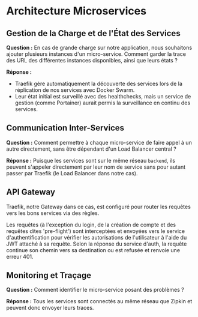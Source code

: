 # Architecture Microservices 

## Gestion de la Charge et de l'État des Services

**Question :** En cas de grande charge sur notre application, nous souhaitons ajouter plusieurs instances d'un micro-service. Comment garder la trace des URL des différentes instances disponibles, ainsi que leurs états ?

**Réponse :** 
- Traefik gère automatiquement la découverte des services lors de la réplication de nos services avec Docker Swarm.
- Leur état initial est surveillé avec des healthchecks, mais un service de gestion (comme Portainer) aurait permis la surveillance en continu des services.

## Communication Inter-Services

**Question :** Comment permettre à chaque micro-service de faire appel à un autre directement, sans être dépendant d'un Load Balancer central ?

**Réponse :**
Puisque les services sont sur le même réseau `backend`, ils peuvent s'appeler directement par leur nom de service sans pour autant passer par Traefik (le Load Balancer dans notre cas).

## API Gateway

Traefik, notre Gateway dans ce cas, est configuré pour router les requêtes vers les bons services via des règles.

Les requêtes (à l'exception du login, de la création de compte et des requêtes dites 'pre-flight') sont interceptées et envoyées vers le service d'authentification pour vérifier les autorisations de l'utilisateur à l'aide du JWT attaché à sa requête. Selon la réponse du service d'auth, la requête continue son chemin vers sa destination ou est refusée et renvoie une erreur 401.

## Monitoring et Traçage

**Question :** Comment identifier le micro-service posant des problèmes ?

**Réponse :** 
Tous les services sont connectés au même réseau que Zipkin et peuvent donc envoyer leurs traces.
